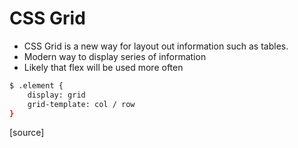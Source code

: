 # CSS Grid

* CSS Grid is a new way for layout out information such as tables. 
* Modern way to display series of information
* Likely that flex will be used more often


```bash
$ .element {
	display: grid
	grid-template: col / row
}
```

[source]
